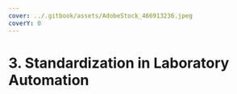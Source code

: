 ```yaml
---
cover: ../.gitbook/assets/AdobeStock_466913236.jpeg
coverY: 0
---
```


# 3. Standardization in Laboratory Automation

